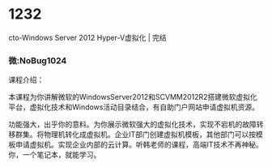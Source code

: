 # 1232
cto-Windows Server 2012 Hyper-V虚拟化 | 完结
### 微:NoBug1024 


课程介绍：

本课程为你讲解微软的WindowsServer2012和SCVMM2012R2搭建微软虚拟化平台，虚拟化技术和Windows活动目录结合，有自助门户网站申请虚拟机资源。

功能强大，出乎你的意料。为你展示微软强大的虚拟化技术，实现不宕机的故障转移群集。将物理机转化成虚拟机。企业IT部门创建虚拟机模板，其他部门可以按模板申请虚拟机。实现企业内部的云计算。听韩老师的课程，高端IT技术不再神秘。你，一个笔记本，就能学习。
